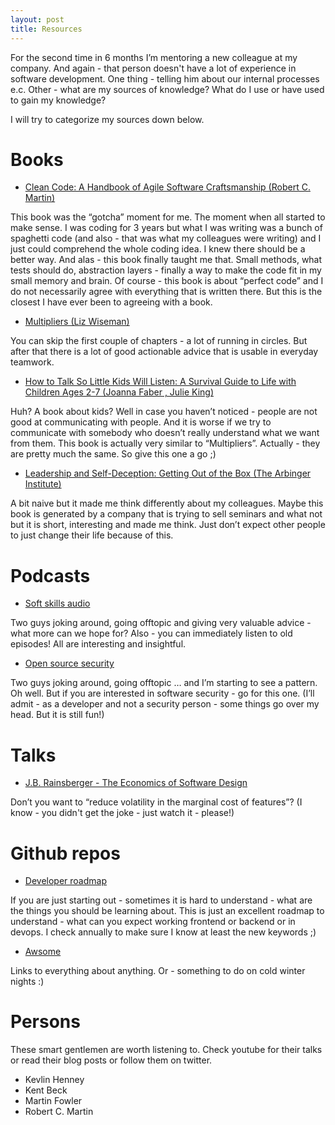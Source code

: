 ```yaml
---
layout: post
title: Resources
---
```


For the second time in 6 months I’m mentoring a new colleague at my company. And again - that person doesn't have a lot of experience in software development. One thing - telling him about our internal processes e.c. Other - what are my sources of knowledge? What do I use or have used to gain my knowledge?

I will try to categorize my sources down below.

# Books

* [Clean Code: A Handbook of Agile Software Craftsmanship (Robert C. Martin)](https://www.audible.com/pd/Clean-Code-Audiobook/B08X7KL3TF)

This book was the “gotcha” moment for me. The moment when all started to make sense. I was coding for 3 years but what I was writing was a bunch of spaghetti code (and also - that was what my colleagues were writing) and I just could comprehend the whole coding idea. I knew there should be a better way. And alas - this book finally taught me that. Small methods, what tests should do, abstraction layers - finally a way to make the code fit in my small memory and brain.
Of course - this book is about “perfect code” and I do not necessarily agree with everything that is written there. But this is the closest I have ever been to agreeing with a book.

* [Multipliers (Liz Wiseman)](https://www.audible.com/pd/Multipliers-Revised-and-Updated-Audiobook/B06XY5L8GZ)

You can skip the first couple of chapters - a lot of running in circles. But after that there is a lot of good actionable advice that is usable in everyday teamwork.

* [How to Talk So Little Kids Will Listen: A Survival Guide to Life with Children Ages 2-7 (Joanna Faber , Julie King)](https://www.audible.com/pd/How-to-Talk-So-Little-Kids-Will-Listen-Audiobook/B01MYT9CNX)

Huh? A book about kids? Well in case you haven’t noticed - people are not good at communicating with people. And it is worse if we try to communicate with somebody who doesn’t really understand what we want from them. This book is actually very similar to “Multipliers”. Actually - they are pretty much the same. So give this one a go ;)
 
* [Leadership and Self-Deception: Getting Out of the Box (The Arbinger Institute)](https://www.audible.com/pd/Leadership-and-Self-Deception-Getting-Out-of-the-Box-Audiobook/B07H3DKP7X)

A bit naive but it made me think differently about my colleagues. Maybe this book is generated by a company that is trying to sell seminars and what not but it is short, interesting and made me think. Just don’t expect other people to just change their life because of this.

# Podcasts
* [Soft skills audio](https://softskills.audio/)

Two guys joking around, going offtopic and giving very valuable advice - what more can we hope for? Also - you can immediately listen to old episodes! All are interesting and insightful.

* [Open source security](https://opensourcesecurity.io/category/podcast/)

Two guys joking around, going offtopic … and I’m starting to see a pattern. Oh well. But if you are interested in software security - go for this one. (I’ll admit - as a developer and not a security person - some things go over my head. But it is still fun!)


# Talks

* [J.B. Rainsberger - The Economics of Software Design](https://www.youtube.com/watch?v=TQ9rng6YFeY)

Don’t you want to “reduce volatility in the marginal cost of features”? (I know - you didn't get the joke - just watch it - please!)

# Github repos

* [Developer roadmap](https://github.com/kamranahmedse/developer-roadmap)

If you are just starting out - sometimes it is hard to understand - what are the things you should be learning about. This is just an excellent roadmap to understand - what can you expect working frontend or backend or in devops. I check annually to make sure I know at least the new keywords ;)

* [Awsome](https://github.com/sindresorhus/awesome)

Links to everything about anything. Or - something to do on cold winter nights :)


# Persons

These smart gentlemen are worth listening to. Check youtube for their talks or read their blog posts or follow them on twitter.
* Kevlin Henney
* Kent Beck
* Martin Fowler
* Robert C. Martin


